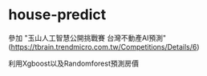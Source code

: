 # house-predict
參加 "玉山人工智慧公開挑戰賽 台灣不動產AI預測" (https://tbrain.trendmicro.com.tw/Competitions/Details/6)

利用Xgboost以及Randomforest預測房價
